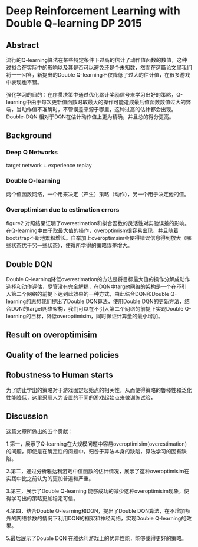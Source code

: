 # Deep Reinforcement Learning with Double Q-learning  DP 2015 

## Abstract

​	流行的Q-learning算法在某些特定条件下过高的估计了动作值函数的数值，这种过拟合在实际中的影响以及其是否可以避免还是个未知数，然而在这篇论文里我们将一一回答，新提出的Double Q-learning不仅降低了过大的估计值，在很多游戏中表现也不错。

​	强化学习的目的：在序贯决策中通过优化累计奖励信号来学习出好的策略，Q-learning中由于每次更新值函数时取最大的操作可能造成最后值函数数值过大的弊端，当动作值不准确时，不管误差来源于哪里，这种过高的估计都会出现。Double-DQN 相对于DQN在估计动作值上更为精确，并且总的得分更高。

## Background

### Deep Q Networks

target network + experience replay

### Double Q-learning

两个值函数网络，一个用来决定（产生）策略（动作），另一个用于决定他的值。

### Overoptimism due to estimation errors

figure2 对照结果证明了overestimation和拟合函数的灵活性对实验误差的影响。在Q-learning中由于取最大值的操作，overoptimism很容易出现，并且随着bootstrap不断地累积增长。自举加上overoptimsim会使得错误信息得到放大（哪些状态优于另一些状态），使得所学得的策略误差增大。

## Double DQN

 Double Q-learning降低overestimation的方法是将目标最大值的操作分解成动作选择和动作评估，尽管没有完全解耦，在DQN中target网络的架构是一个在不引入第二个网络的前提下达到此效果的一种方式，由此结合DQN和Double Q-learning的思想我们提出了Double DQN算法，使用Double DQN的更新方法，结合DQN的target网络架构，我们可以在不引入第二个网络的前提下实现Double Q-learning的目标，降低overoptimisim，同时保证计算量的最小增加。

## Result on overoptimisim

## Quality of the learned policies

## Robustness to Human starts

为了防止学出的策略对于游戏固定起始点的相关性，从而使得策略的鲁棒性和泛化性能降低，这里采用人为设置的不同的游戏起始点来做训练试验，

## Discussion

这篇文章所做出的五个贡献：

1.第一，展示了Q-learning在大规模问题中容易overoptimisim(overestimation)的问题，即使是在确定性的问题中，归咎于算法本身的缺陷，算法学习的固有缺陷。

2.第二，通过分析雅达利游戏中值函数的估计情况，展示了这种overoptimisim在实践中比之前认为的更加普遍和严重。

3.第三，展示了Double Q-learning 能够成功的减少这种overoptimisim现象，使得学习出的策略更加稳定可信。

4.第四，结合Double Q-learning和DQN，提出了Double DQN算法，在不增加额外的网络参数的情况下利用DQN的框架和神经网络，实现Double Q-learning的效果。

5.最后展示了Double DQN 在雅达利游戏上的优异性能，能够或得更好的策略。